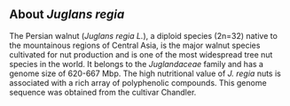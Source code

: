 About *Juglans regia*
---------------------

The Persian walnut (*Juglans regia L.*), a diploid species (2n=32) native to 
the mountainous regions of Central Asia, is the major walnut species cultivated 
for nut production and is one of the most widespread tree nut species in the world. 
It belongs to the *Juglandaceae* family and has a genome size of 620-667 Mbp.
The high nutritional value of *J. regia* nuts is associated with a rich array of 
polyphenolic compounds. This genome sequence was obtained from the cultivar Chandler. 
